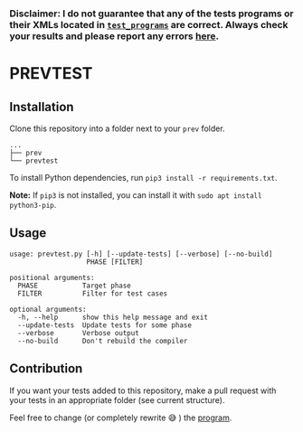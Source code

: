 

### **Disclaimer: I do not guarantee that any of the tests programs or their XMLs located in [`test_programs`](/test_programs) are correct. Always check your results and please report any errors [here](https://github.com/MatevzFa/prevtest/issues).**

# PREVTEST

## Installation

Clone this repository into a folder next to your `prev` folder.
```
...
├── prev
└── prevtest
```

To install Python dependencies, run `pip3 install -r requirements.txt`.

**Note:** If `pip3` is not installed, you can install it with `sudo apt install python3-pip`.


## Usage

```
usage: prevtest.py [-h] [--update-tests] [--verbose] [--no-build]
                   PHASE [FILTER]

positional arguments:
  PHASE           Target phase
  FILTER          Filter for test cases

optional arguments:
  -h, --help      show this help message and exit
  --update-tests  Update tests for some phase
  --verbose       Verbose output
  --no-build      Don't rebuild the compiler
```

## Contribution

If you want your tests added to this repository, make a pull request with your tests in an appropriate folder (see current structure).

Feel free to change (or completely rewrite :sweat_smile: ) the [program](prevtest.py).
